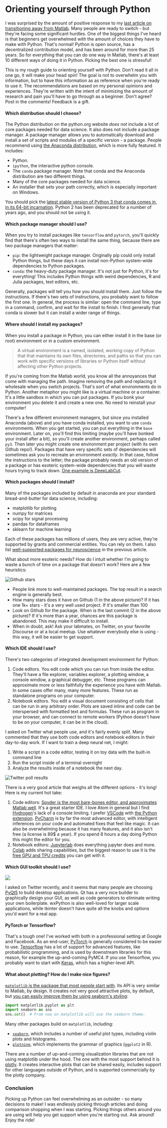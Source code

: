 # Orienting yourself through Python

I was surprised by the amount of positive response to my [last article on transitioning away from Matlab](https://xcorr.net/2020/02/21/transitioning-away-from-matlab/). Many people are ready to switch - but they're facing some significant hurdles. One of the biggest things I've heard is that beginners get overwhelmed with the amount of choices they have to make with Python. That's normal! Python is open source, has a decentralized contribution model, and has been around for more than 25 years. So for everything that you can do one way in Matlab, there's at least 10 different ways of doing it in Python. Picking the best one is stressful! 

This is my rough guide to orienting yourself with Python. Don't read it all in one go, it will make your head spin! The goal is not to overwhelm you with information, but to have this information as as reference when you're ready to use it. The recommendations are based on my personal opinions and experiences. They're written with the intent of minimizing the amount of research and pain you'll have to go through as a beginner. Don't agree? Post in the comments! Feedback is a gift.

#### Which distribution should I choose?

The Python distribution on the python.org website *does not* include a lot of core packages needed for data science. It also does not include a package manager. A package manager allows you to automatically download and install a set of scripts and modules of a specific version - a package. People recommend using [the Anaconda distribution](https://www.anaconda.com/distribution/), which is more fully featured. It includes:

* Python.
* `ipython`, the interactive python console.
* The `conda` package manager. Note that conda and the Anaconda distribution are two different things.
* Many of the core packages needed for data science.
* An installer that sets your path correctly, which is especially important on Windows.

You should pick the [latest stable version of Python 3 that conda comes in, in its 64-bit incarnation](https://www.anaconda.com/distribution/). Python 2 has been deprecated for a number of years ago, and you should not be using it.

#### Which package manager should I use?

When you try to install packages like `tensorflow` and `pytorch`, you'll quickly find that there's often two ways to install the same thing, because there are two package managers that matter:

* `pip`: the lightweight package manager. Originally pip could only install Python things, but these days it can install non-Python system-wide dependencies to Python packages.
* `conda`: the heavy-duty package manager. It's not just for Python, it's for everything! This includes Python things with weird dependencies, R and Julia packages, text editors, etc.

Generally, packages will tell you how you should install them. Just follow the instructions. If there's two sets of instructions, you probably want to follow the first one. In general, the process is similar: open the command line, type in a command, confirm, and wait for the install to finish. I find generally that conda is slower but it can install a wider range of things.

#### Where should I install my packages?

When you install a package in Python, you can either install it in the base (or root) environment or in a custom  environment. 

> A virtual environment is a named, isolated, working copy of Python that that maintains its own files, directories, and paths so that you can work with specific versions of libraries or Python itself without affecting other Python projects. 

If you're coming from the Matlab world, you know all the annoyances that come with managing the path. Imagine removing the path and replacing it wholesale when you switch projects. That's sort of what environments do in Python. Another metaphor you might like is a virtual machine or a container. It's a little sandbox in which you can put packages. If you bonk your environment you delete it and create a new one. No need to reinstall your computer!

There's a few different environment managers, but since you installed Anaconda (above) and you have conda installed, you want to use `conda` environments. When you get started, you can put everything in the `base` environment. Later on, you'll find this limiting (maybe you'll have bonked your install after a bit), so you'll create another environment, perhaps called `py3`. Then later you might create one environment per project (with its own Github repo!). Packages that have very specific sets of dependencies will sometimes ask you to recreate an environment *exactly*. In that case, follow the instructions to the letter; the package probably needs an old version of a package or has esoteric system-wide dependencies that you will waste hours trying to track down. [One example is DeepLabCut](https://github.com/AlexEMG/DeepLabCut/blob/master/conda-environments/README.md).

#### Which packages should I install?

Many of the packages included by default in anaconda are your standard bread-and-butter for data science, including:

* matplotlib for plotting
* numpy for matrices
* scipy for signal processing
* pandas for dataframes
* sklearn for machine learning

Each of these packages has millions of users, they are very active, they're supported by grants and commercial entities. You can rely on them. I also list [well-supported packages for neuroscience](https://xcorr.net/2020/02/21/transitioning-away-from-matlab/) in the previous article. 

What about more esoteric needs? How do I intuit whether I'm going to waste a bunch of time on a package that doesn't work? Here are a few heuristics:

![Github stars](github-stars-highlights.png)

* People link more to well-maintained packages. The top result in a search engine is generally best.
* How many stars does it have on Github (1 in the above picture)? If it has one 1k+ stars - it's a very well used project. If it's smaller than 100
* Look on Github for the package. When is the last commit (2 in the above picture)? If it's more than a year, chances are this package is abandoned. This may make it difficult to install.
* When in doubt, ask! Ask your labmates, on Twitter, on your favorite Discourse or at a local meetup. Use whatever everybody else is using - this way, it will be easier to get support.

#### Which IDE should I use?

There's two categories of integrated development environment for Python:

1. Code editors. You edit code which you can run from inside the editor. They'll have a file explorer, variables explorer, a plotting window, a console window, a graphical debugger, etc. These programs can approximate more or less faithfully the experience you have with Matlab. In some cases offer many, many more features. These run as standalone programs on your computer.
2. Notebook editors. You edit a visual document consisting of cells that can be run in any arbitrary order. Plots are saved inline and code can be interspersed with formatted text and formulas. These run as program in your browser, and can connect to remote workers (Python doesn't have to be on your computer, it can be in the cloud).

I asked on Twitter what people use, and it's fairly evenly split. Many commented that they use both code editors and notebook editors in their day-to-day work. If I want to train a deep neural net, I might:

1. Write a script in a code editor, testing it on toy data with the built-in command line
2. Run the script inside of a terminal overnight
3. Analyze the results inside of a notebook the next day. 

![Twitter poll results](ide-poll.png)

There is a very good article that weighs all the different options - it's long! Here is my current hot take:

1. Code editors: [Spyder is the most bare-bones editor, and approximates Matlab well](https://www.spyder-ide.org/). It's a great starter IDE. I love Atom in general but I find [Hydrogen](https://nteract.gitbooks.io/hydrogen/docs/Installation.html)'s lack of a console limiting. I prefer [VSCode](https://code.visualstudio.com/) with [the Python extension](https://code.visualstudio.com/docs/languages/python). [PyCharm](https://www.jetbrains.com/pycharm/) is by far the most advanced editor, with intelligent inferences on your code and automated fixes that feel like magic. It can also be overwhelming because it has many features, and it also isn't free (a license is 89$ a year). If you spend 8 hours a day doing Python this might the editor for you.
2. Notebook editors: [Jupyterlab](https://jupyterlab.readthedocs.io/en/stable/) does everything jupyter does and more. [Colab](https://colab.research.google.com/notebooks/intro.ipynb#recent=true) adds sharing capabilities, but the biggest reason to use it is the [free GPU and TPU credits](https://cloud.google.com/tpu/docs/colabs) you can get with it.

#### Which GUI toolkit should I use?

![](gui-toolkits.png)

I asked on Twitter recently, and it seems that many people are choosing [PyQt5](https://wiki.python.org/moin/PyQt) to build desktop applications. Qt has a very nice builder to graphically design your GUI, as well as code generators to eliminate writing your own boilerplate. wxPython is also well-loved for larger scale applications, while tkinter doesn't have quite all the knobs and options you'd want for a real app. 

#### PyTorch or Tensorflow?

That's a tough one! I've worked with both in a professional setting at Google and Facebook. As an end-user, [PyTorch](https://pytorch.org/) is generally considered to be easier to use. [Tensorflow](https://tensorflow.org) has a lot of support for advanced features, like probabilistic programming, and is used by downstream libraries for this reason, for example the up-and-coming PyMC4. If you use Tensorflow, you probably want to start with [Keras](https://keras.io/), which has a higher-level API.

#### What about plotting? How do I make nice figures?

[`matplotlib` is the package that most people start with](https://matplotlib.org/). Its API is very similar to Matlab, by design. It creates not very good attractive plots, by default, but [you can easily improve them by using seaborn's styling](https://seaborn.pydata.org/tutorial/aesthetics.html):

```python
import matplotlib.pyplot as plt
import seaborn as sns
sns.set()  # From now on matplotlib will use the seaborn theme.
```

Many other packages build on `matplotlib`, including:

* [`seaborn`](https://seaborn.pydata.org/), which includes a number of useful plot types, including violin plots and histograms.
* [`plotnine`](https://github.com/has2k1/plotnine), which implements the grammar of graphics (`ggplot2` in R).

There are a number of up-and-coming visualization libraries that are not using matplotlib under the hood. The one with the most support behind it is [plotly](https://github.com/plotly/plotly.py). It creates interactive plots that can be shared easily, includes support for other languages outside of Python, and is supported commercially by the plotly company. 

### Conclusion

Picking up Python can feel overwhelming as an outsider - so many decisions to make! I was endlessly picking through articles and doing comparison shopping when I was starting. Picking things others around you are using will help you get support when you're starting out. Ask around! Enjoy the ride! 